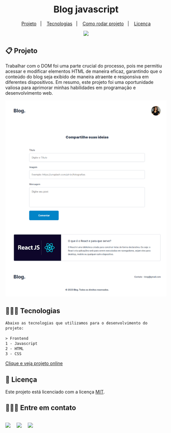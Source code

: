   <h1 align="center">Blog javascript</h1>

  <p align="center">
    <a href="#-projeto">Projeto</a>&nbsp;&nbsp;&nbsp;|&nbsp;&nbsp;&nbsp;
    <a href="#-tecnologias">Tecnologias</a>&nbsp;&nbsp;&nbsp;|&nbsp;&nbsp;&nbsp;
    <a href="#-como-rodar-projeto">Como rodar projeto</a>&nbsp;&nbsp;&nbsp;|&nbsp;&nbsp;&nbsp;
    <a href="#-licença">Licença</a>
  </p>

  <p align="center">
    <img src="https://img.shields.io/static/v1?label=license&message=MIT&color=49AA26&labelColor=000000" />
  </p>

## 📋 Projeto

  <p>
    Trabalhar com o DOM foi uma parte crucial do processo, pois me permitiu acessar e modificar elementos HTML de maneira eficaz, garantindo que o conteúdo do blog seja exibido de maneira atraente e responsiva em diferentes dispositivos. Em resumo, este projeto foi uma oportunidade valiosa para aprimorar minhas habilidades em programação e desenvolvimento web.
  </p>
  <img
    src=".github/image.png">

## 👨🏻‍💻 Tecnologias

    Abaixo as tecnologias que utilizamos para o desenvolvimento do projeto:

    > Frontend
    1 - Javascript
    2 - HTML
    3 - CSS

  </p>

<a href="https://blog-phi-two-73.vercel.app/" target="_blank">Clique e veja projeto online</a>

## 📝 Licença

Este projeto está licenciado com a licença [MIT](https://github.com/brunogoncalvesferreira/blog/blob/main/LICENSE).

  <h2>🙋🏻‍♂️ Entre em contato<h2>
  <div style="display: flex;">
    <a href="https://www.linkedin.com/in/bruno-goncalves-ferreira/" target="_blank"><img src="https://img.shields.io/badge/-LinkedIn-%230077B5?style=for-the-badge&logo=linkedin&logoColor=white" style="margin-right: 2vw" target="_blank"></a>
    <a href="mailto:brunogoncalveferreira@outlook.com"><img src="https://img.shields.io/badge/-Outlook-%23333?style=for-the-badge&logo=outlook&logoColor=blue" style="margin-right: 2vw" target="_blank"></a> 
    <a href="https://www.instagram.com/brunogonferreira/" target="_blank"><img src="https://img.shields.io/badge/-Instagram-%23E4405F?style=for-the-badge&logo=instagram&logoColor=white" target="_blank"></a>
  </div>
